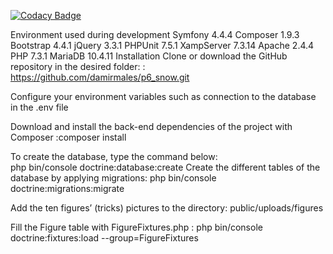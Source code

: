 [![Codacy Badge](https://api.codacy.com/project/badge/Grade/3286c50ed66846cc9a7cddc8e7b961fe)](https://www.codacy.com/manual/d.males/p6_snow?utm_source=github.com&amp;utm_medium=referral&amp;utm_content=damirmales/p6_snow&amp;utm_campaign=Badge_Grade)


Environment used during development
Symfony 4.4.4
Composer 1.9.3
Bootstrap 4.4.1
jQuery 3.3.1
PHPUnit 7.5.1
XampServer 7.3.14
Apache 2.4.4
PHP 7.3.1
MariaDB 10.4.11
Installation
Clone or download the GitHub repository in the desired folder: :
   https://github.com/damirmales/p6_snow.git

Configure your environment variables such as connection to the database in the .env file
 
Download and install the back-end dependencies of the project with Composer :composer install
 
To create the database, type the command below:  
 php bin/console doctrine:database:create
Create the different tables of the database by applying migrations:
 php bin/console doctrine:migrations:migrate
 
Add the ten figures’ (tricks) pictures to the directory: 
public/uploads/figures 
 
Fill the Figure table with  FigureFixtures.php : 
php bin/console doctrine:fixtures:load --group=FigureFixtures

